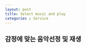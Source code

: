 ```yaml
---
layout: post
title: Select music and play
categories : Service
---
```


<h2> 감정에 맞는 음악선정 및 재생 </h2>

